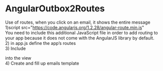 # AngularOutbox2Routes
Use of routes, when you click on an email, it shows the entire message </br>
1)script src="https://code.angularjs.org/1.2.28/angular-route.min.js" </br>
You need to include this additional JavaScript file in order to add routing to your app because it does not come with the AngularJS library by default. </br>
2) in app.js define the app’s routes </br>
3) Include <div ng-view></div> into the view </br>
4) Create and fill up emails template </br>
